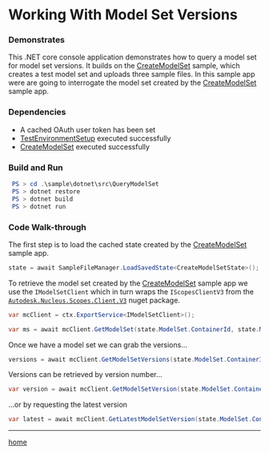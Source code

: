 # Working With Model Set Versions

### Demonstrates

This .NET core console application demonstrates how to query a model set for model set versions. It builds on the [CreateModelSet](../CreateModelSet/README.md) sample, which creates a test model set and uploads three sample files. In this sample app were are going to interrogate the model set created by the [CreateModelSet](../CreateModelSet/README.md) sample app.

### Dependencies

- A cached OAuth user token has been set
- [TestEnvironmentSetup](../TestEnvironmentSetup/README.md) executed successfully
- [CreateModelSet](../CreateModelSet/README.md) executed successfully

### Build and Run

```powershell
 PS > cd .\sample\dotnet\src\QueryModelSet
 PS > dotnet restore
 PS > dotnet build
 PS > dotnet run
```

### Code Walk-through

The first step is to load the cached state created by the [CreateModelSet](../CreateModelSet/README.md) sample app.

```csharp
state = await SampleFileManager.LoadSavedState<CreateModelSetState>();
```

To retrieve the model set created by the [CreateModelSet](../CreateModelSet/README.md) sample app we use the `IModelSetClient` which in turn wraps the `IScopesClientV3` from the [`Autodesk.Nucleus.Scopes.Client.V3`](https://www.nuget.org/packages/Autodesk.Nucleus.Scopes.Client.V3) nuget package.

```csharp
var mcClient = ctx.ExportService<IModelSetClient>();

var ms = await mcClient.GetModelSet(state.ModelSet.ContainerId, state.ModelSet.ModelSetId);
```

Once we have a model set we can grab the versions...

```csharp
versions = await mcClient.GetModelSetVersions(state.ModelSet.ContainerId, state.ModelSet.ModelSetId);
```

Versions can be retrieved by version number... 

```csharp
var version = await mcClient.GetModelSetVersion(state.ModelSet.ContainerId, state.ModelSet.ModelSetId, 1U);
```

...or by requesting the latest version

```csharp
var latest = await mcClient.GetLatestModelSetVersion(state.ModelSet.ContainerId, state.ModelSet.ModelSetId);
```

---
[home](../../../../README.md)